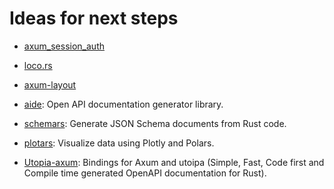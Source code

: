 # Ideas for next steps

- [axum_session_auth](https://docs.rs/axum_session_auth/latest/axum_session_auth/)

- [loco.rs](https://github.com/loco-rs/loco)

- [axum-layout](https://gist.github.com/davidpdrsn/7033bade01498c68dff8dd506682bdf5)

- [aide](https://docs.rs/aide/latest/aide/index.html): Open API documentation generator library.

- [schemars](https://docs.rs/schemars/): Generate JSON Schema documents from Rust code.

- [plotars](https://docs.rs/plotlars/): Visualize data using Plotly and Polars.

- [Utopia-axum](https://github.com/juhaku/utoipa/tree/master/utoipa-axum): Bindings for Axum and utoipa (Simple, Fast, Code first and Compile time generated OpenAPI documentation for Rust).
